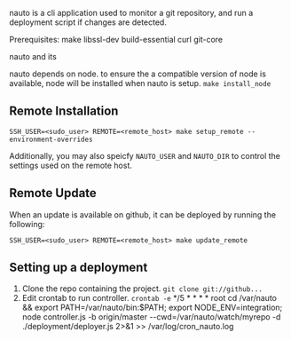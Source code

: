 nauto is a cli application used to monitor a git repository, and run a deployment script if changes are detected.

Prerequisites:
make
libssl-dev
build-essential
curl
git-core

nauto and its 

nauto depends on node.  to ensure the a compatible version of node is available, node will be installed when nauto is setup. 
`make install_node`

Remote Installation
-------------------
`SSH_USER=<sudo_user> REMOTE=<remote_host> make setup_remote --environment-overrides`

Additionally, you may also speicfy `NAUTO_USER` and `NAUTO_DIR` to control the settings used on the remote host.

Remote Update
-------------
When an update is available on github, it can be deployed by running the following:

`SSH_USER=<sudo_user> REMOTE=<remote_host> make update_remote`

Setting up a deployment
-----------------------
1.  Clone the repo containing the project.
    `git clone git://github...`
2.  Edit crontab to run controller.
    `crontab -e`
    */5 * * * * root cd /var/nauto && export PATH=/var/nauto/bin:$PATH; export NODE_ENV=integration; node controller.js -b origin/master --cwd=/var/nauto/watch/myrepo -d ./deployment/deployer.js 2>&1 >> /var/log/cron_nauto.log